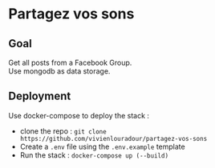 # Partagez vos sons

## Goal

Get all posts from a Facebook Group.  
Use mongodb as data storage.  

## Deployment

Use docker-compose to deploy the stack : 
- clone the repo : `git clone https://github.com/vivienlouradour/partagez-vos-sons`
- Create a `.env` file using the `.env.example` template 
- Run the stack : `docker-compose up (--build)`  